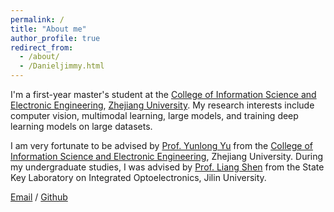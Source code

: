 ```yaml
---
permalink: /
title: "About me"
author_profile: true
redirect_from: 
  - /about/
  - /Danieljimmy.html
---
```


I'm a first-year master's student at the [College of Information Science and Electronic Engineering](https://www.isee.zju.edu.cn/), [Zhejiang University](https://www.zju.edu.cn/). My research interests include computer vision, multimodal learning, large models, and training deep learning models on large datasets.

I am very fortunate to be advised by [Prof. Yunlong Yu](https://person.zju.edu.cn/en/10054748) from the [College of Information Science and Electronic Engineering](https://www.isee.zju.edu.cn/), Zhejiang University. During my undergraduate studies, I was advised by [Prof. Liang Shen](https://ee.jlu.edu.cn/info/1018/1770.htm) from the State Key Laboratory on Integrated Optoelectronics, Jilin University.

<!-- （You can find my CV here: [Di Qiu's Curriculum Vitae](../assets/.pdf).）**I’m actively seeking opportunities to pursue a Master's degree starting from Fall 2024.**此处的链接指向了一个相对路径的 PDF 文件，即 Di Qiu 的简历。你可以将 '../assets/.pdf' 替换为实际的文件路径或者链接，以确保链接正确指向你的简历文件。 [Wechat](../images/wechat.jpg) /[Blog](https://blog.csdn.net/qd1813100174?spm=1000.2115.3001.5343)  -->

[Email](mailto:ming.ji@zju.edu.cn) / [Github](https://github.com/Jim3503) 
